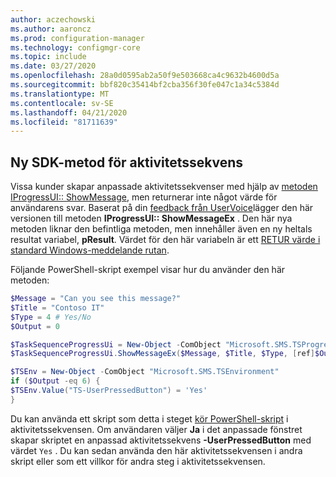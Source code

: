 ```yaml
---
author: aczechowski
ms.author: aaroncz
ms.prod: configuration-manager
ms.technology: configmgr-core
ms.topic: include
ms.date: 03/27/2020
ms.openlocfilehash: 28a0d0595ab2a50f9e503668ca4c9632b4600d5a
ms.sourcegitcommit: bbf820c35414bf2cba356f30fe047c1a34c5384d
ms.translationtype: MT
ms.contentlocale: sv-SE
ms.lasthandoff: 04/21/2020
ms.locfileid: "81711639"
---
```

## <a name="new-sdk-method-for-task-sequence-progress"></a><a name="bkmk_tsapi"></a>Ny SDK-metod för aktivitetssekvens

<!--6448458-->

Vissa kunder skapar anpassade aktivitetssekvenser med hjälp av [metoden IProgressUI:: ShowMessage](../../../../../develop/reference/core/clients/client-classes/iprogressui--showmessage-method.md), men returnerar inte något värde för användarens svar. Baserat på din [feedback från UserVoice](https://configurationmanager.uservoice.com/forums/300492-ideas/suggestions/37304425-tsprogressui-showmessage-enable-output)lägger den här versionen till metoden **IProgressUI:: ShowMessageEx** . Den här nya metoden liknar den befintliga metoden, men innehåller även en ny heltals resultat variabel, **pResult**. Värdet för den här variabeln är ett [RETUR värde i standard Windows-meddelande rutan](https://docs.microsoft.com/windows/win32/api/winuser/nf-winuser-messagebox#return-value).

Följande PowerShell-skript exempel visar hur du använder den här metoden:

```PowerShell
$Message = "Can you see this message?"
$Title = "Contoso IT"
$Type = 4 # Yes/No
$Output = 0

$TaskSequenceProgressUi = New-Object -ComObject "Microsoft.SMS.TSProgressUI"
$TaskSequenceProgressUi.ShowMessageEx($Message, $Title, $Type, [ref]$Output)

$TSEnv = New-Object -ComObject "Microsoft.SMS.TSEnvironment"
if ($Output -eq 6) {
$TSEnv.Value("TS-UserPressedButton") = 'Yes'
}
```

Du kan använda ett skript som detta i steget [kör PowerShell-skript](../../../../../osd/understand/task-sequence-steps.md#BKMK_RunPowerShellScript) i aktivitetssekvensen. Om användaren väljer **Ja** i det anpassade fönstret skapar skriptet en anpassad aktivitetssekvens **-UserPressedButton** med värdet `Yes` . Du kan sedan använda den här aktivitetssekvensen i andra skript eller som ett villkor för andra steg i aktivitetssekvensen.
